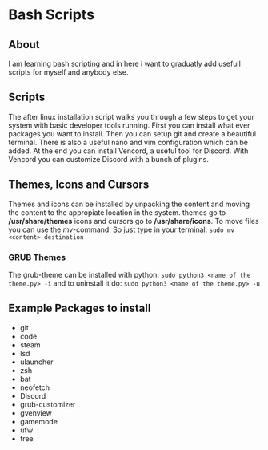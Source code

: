# Bash Scripts

## About

I am learning bash scripting and in here i want to graduatly add usefull scripts for myself and anybody else.

## Scripts

The after linux installation script walks you through a few steps to get your system with basic developer tools running.
First you can install what ever packages you want to install. Then you can setup git and create a beautiful terminal.
There is also a useful nano and vim configuration which can be added. At the end you can install Vencord, a useful tool for Discord.
With Vencord you can customize Discord with a bunch of plugins.

## Themes, Icons and Cursors

Themes and icons can be installed by unpacking the content and moving the content to the appropiate location in the system.
themes go to <strong>/usr/share/themes</strong>
icons and cursors go to <strong>/usr/share/icons</strong>. To move files you can use the *mv*-command.
So just type in your terminal: ```sudo mv <content> destination```

### GRUB Themes

The grub-theme can be installed with python: ```sudo python3 <name of the theme.py> -i```
and to uninstall it do: ```sudo python3 <name of the theme.py> -u```

## Example Packages to install

- git
- code
- steam
- lsd
- ulauncher
- zsh
- bat
- neofetch
- Discord
- grub-customizer
- gvenview
- gamemode
- ufw
- tree
